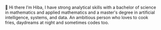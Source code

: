  👋 Hi there I’m Hiba,
 I have strong analytical skills with a bachelor of science in mathematics and applied mathematics and a master's degree in artificial intelligence, systems, and data.
 An ambitious person who loves to cook fries, daydreams at night and sometimes codes too. 


